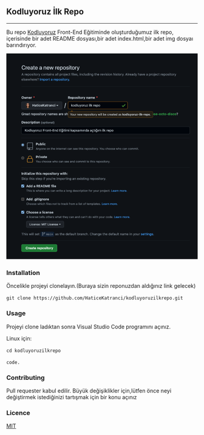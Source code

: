 ## Kodluyoruz İlk Repo
------------
Bu repo [Kodluyoruz](https://github.com/HaticeKatranci/kodluyoruzilkrepo.git)  Front-End Eğitiminde oluşturduğumuz ilk repo, içerisinde bir adet README dosyası,bir adet index.html,bir adet img dosyaı barındırıyor.

![github.png](https://raw.githubusercontent.com/HaticeKatranci/kodluyoruzilkrepo/main/img/github.png)

### Installation

Öncelikle projeyi clonelayın.(Buraya sizin reponuzdan aldığınız link gelecek)

`git clone https://github.com/HaticeKatranci/kodluyoruzilkrepo.git`

### Usage

Projeyi clone ladıktan sonra Visual Studio Code programını açınız.

Linux için:

`cd kodluyoruzilkrepo`

`code.`

### Contributing

Pull requester kabul edilir. Büyük değişiklikler için,lütfen önce neyi değiştirmek istediğinizi tartışmak için bir konu açınız


### Licence
[MIT](https://choosealicense.com/licenses/mit/)
